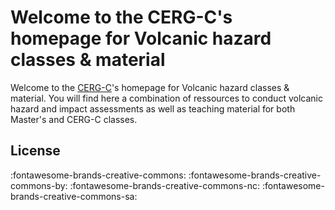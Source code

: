 # Welcome to the CERG-C's homepage for Volcanic hazard classes & material

Welcome to the [CERG-C](https://www.unige.ch/sciences/terre/CERG-C/)'s homepage for Volcanic hazard classes & material. You will find here a combination of ressources to conduct volcanic hazard and impact assessments as well as teaching material for both Master's and CERG-C classes.

## License

:fontawesome-brands-creative-commons: :fontawesome-brands-creative-commons-by: :fontawesome-brands-creative-commons-nc: :fontawesome-brands-creative-commons-sa: